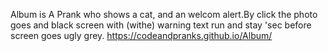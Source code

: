 Album is A Prank who shows a cat, and an welcom alert.By click the photo goes and black screen with (withe) warning text run and stay 'sec before screen goes ugly grey.
https://codeandpranks.github.io/Album/
